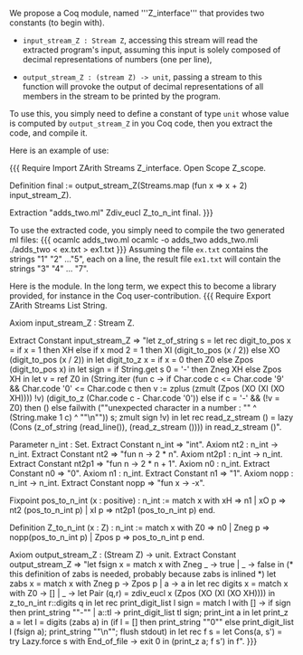 We propose a Coq module, named '''Z_interface''' that provides two constants (to begin with).

 *  `input_stream_Z : Stream Z`,
accessing this stream will read the extracted program's input, assuming this input is solely composed of decimal representations of numbers (one per line),

 * `output_stream_Z : (stream Z) -> unit`,
passing a stream to this function will provoke the output of decimal representations of all members in the stream to be printed by the
program.

To use this, you simply need to define a constant of type `unit` whose value is computed by
`output_stream_Z` in you Coq code, then you extract the code, and compile it.

Here is an example of use:

{{{
Require Import ZArith Streams Z_interface.
Open Scope Z_scope.

Definition final := output_stream_Z(Streams.map (fun x => x + 2) input_stream_Z).

Extraction "adds_two.ml" Zdiv_eucl Z_to_n_int final.
}}}

To use the extracted code, you simply need to compile the two generated ml files:
{{{
ocamlc adds_two.ml
ocamlc -o adds_two adds_two.mli
./adds_two < ex.txt > ex1.txt
}}}
Assuming the file `ex.txt` contains the strings "1" "2" ..."5", each on a line,
the result file `ex1.txt` will contain the strings "3" "4" ... "7".

Here is the module.  In the long term, we expect this to become a library provided, for instance
in the Coq user-contribution.
{{{
Require Export ZArith Streams List String.

Axiom input_stream_Z : Stream Z.

Extract Constant input_stream_Z => "let z_of_string s =
  let rec digit_to_pos x = 
    if x = 1 then XH
    else if x mod 2 = 1 then XI (digit_to_pos (x / 2))
    else XO (digit_to_pos (x / 2)) in
  let digit_to_z x =
    if x = 0 then Z0 else Zpos (digit_to_pos x) in
  let sign = if String.get s 0 = '-' then Zneg XH else Zpos XH in
  let v = ref Z0 in
  (String.iter 
    (fun c ->
       if Char.code c <= Char.code '9' && Char.code '0' <= Char.code c then
          v := 
          zplus (zmult (Zpos (XO (XI (XO XH)))) !v)
              (digit_to_z (Char.code c - Char.code '0'))
       else if c = '-' && (!v = Z0) then ()
       else  failwith (""unexpected character in a number : "" ^ (String.make 1 c)
                       ^ ""\n"")) s; zmult sign !v) in
  let rec read_z_stream () =
    lazy (Cons (z_of_string (read_line()), (read_z_stream ()))) in
    read_z_stream ()".

Parameter n_int : Set.
Extract Constant n_int => "int".
Axiom nt2 : n_int -> n_int.
Extract Constant nt2 => "fun n -> 2 * n".
Axiom nt2p1 : n_int -> n_int.
Extract Constant nt2p1 => "fun n -> 2 * n + 1".
Axiom n0 : n_int.
Extract Constant n0 => "0".
Axiom n1 : n_int.
Extract Constant n1 => "1".
Axiom nopp : n_int -> n_int.
Extract Constant nopp => "fun x -> -x".

Fixpoint pos_to_n_int (x : positive) : n_int :=
  match x with
    xH => n1
  | xO p => nt2 (pos_to_n_int p)
  | xI p => nt2p1 (pos_to_n_int p)
  end.

Definition Z_to_n_int (x : Z) : n_int :=
  match x with
    Z0 => n0
  | Zneg p => nopp(pos_to_n_int p)
  | Zpos p => pos_to_n_int p
  end.

Axiom output_stream_Z :  (Stream Z) -> unit.
Extract Constant output_stream_Z =>
  "let fsign x = match x with Zneg _ -> true | _ -> false in
   (* this definition of zabs is needed, probably because zabs is inlined *)
   let zabs x = match x with Zneg p -> Zpos p | a -> a in
   let rec digits x =
     match x with
       Z0 -> []
     | _ -> let Pair (q,r) = zdiv_eucl x (Zpos (XO (XI (XO XH)))) in
          z_to_n_int r::digits q in
   let rec print_digit_list l sign =
          match l with
            [] -> if sign then print_string ""-""
          | a::tl -> print_digit_list tl sign; print_int a in
     let print_z a =
       let l = digits (zabs a) in
       (if l = [] then print_string ""0"" else print_digit_list l (fsign a);
        print_string ""\n""; flush stdout)  in
     let rec f s =
       let Cons(a, s') = try Lazy.force s with End_of_file -> exit 0 in
         (print_z a; f s') in
     f".
}}}
